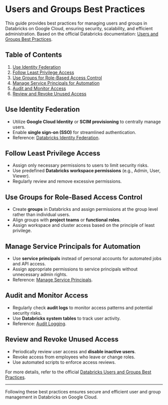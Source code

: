 # Users and Groups Best Practices

This guide provides best practices for managing users and groups in Databricks on Google Cloud, ensuring security, scalability, and efficient administration. Based on the official Databricks documentation: [Users and Groups Best Practices](https://docs.databricks.com/gcp/en/admin/users-groups/best-practices).

## Table of Contents
1. [Use Identity Federation](#use-identity-federation)
2. [Follow Least Privilege Access](#follow-least-privilege-access)
3. [Use Groups for Role-Based Access Control](#use-groups-for-role-based-access-control)
4. [Manage Service Principals for Automation](#manage-service-principals-for-automation)
5. [Audit and Monitor Access](#audit-and-monitor-access)
6. [Review and Revoke Unused Access](#review-and-revoke-unused-access)

## Use Identity Federation
- Utilize **Google Cloud Identity** or **SCIM provisioning** to centrally manage users.
- Enable **single sign-on (SSO)** for streamlined authentication.
- Reference: [Databricks Identity Federation](https://docs.databricks.com/gcp/en/admin/users-groups/scim.html).

## Follow Least Privilege Access
- Assign only necessary permissions to users to limit security risks.
- Use predefined **Databricks workspace permissions** (e.g., Admin, User, Viewer).
- Regularly review and remove excessive permissions.

## Use Groups for Role-Based Access Control
- Create **groups** in Databricks and assign permissions at the group level rather than individual users.
- Align groups with **project teams** or **functional roles**.
- Assign workspace and cluster access based on the principle of least privilege.

## Manage Service Principals for Automation
- Use **service principals** instead of personal accounts for automated jobs and API access.
- Assign appropriate permissions to service principals without unnecessary admin rights.
- Reference: [Manage Service Principals](https://docs.databricks.com/gcp/en/admin/users-groups/service-principals.html).

## Audit and Monitor Access
- Regularly check **audit logs** to monitor access patterns and potential security risks.
- Use **Databricks system tables** to track user activity.
- Reference: [Audit Logging](https://docs.databricks.com/gcp/en/admin/account-settings/audit-logs.html).

## Review and Revoke Unused Access
- Periodically review user access and **disable inactive users**.
- Revoke access from employees who leave or change roles.
- Use automated scripts to enforce access reviews.

For more details, refer to the official [Databricks Users and Groups Best Practices](https://docs.databricks.com/gcp/en/admin/users-groups/best-practices).

---
Following these best practices ensures secure and efficient user and group management in Databricks on Google Cloud.
